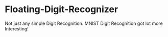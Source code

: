 # Floating-Digit-Recognizer
Not just any simple Digit Recognition. MNIST Digit Recognition got lot more Interesting!

